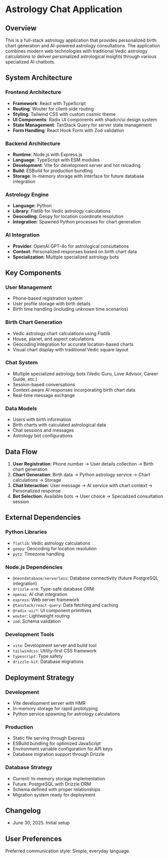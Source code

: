 # Astrology Chat Application

## Overview

This is a full-stack astrology application that provides personalized birth chart generation and AI-powered astrology consultations. The application combines modern web technologies with traditional Vedic astrology calculations to deliver personalized astrological insights through various specialized AI chatbots.

## System Architecture

### Frontend Architecture
- **Framework**: React with TypeScript
- **Routing**: Wouter for client-side routing
- **Styling**: Tailwind CSS with custom cosmic theme
- **UI Components**: Radix UI components with shadcn/ui design system
- **State Management**: TanStack Query for server state management
- **Form Handling**: React Hook Form with Zod validation

### Backend Architecture
- **Runtime**: Node.js with Express.js
- **Language**: TypeScript with ESM modules
- **Development**: Vite for development server and hot reloading
- **Build**: ESBuild for production bundling
- **Storage**: In-memory storage with interface for future database integration

### Astrology Engine
- **Language**: Python
- **Library**: Flatlib for Vedic astrology calculations
- **Geocoding**: Geopy for location coordinate resolution
- **Integration**: Spawned Python processes for chart generation

### AI Integration
- **Provider**: OpenAI GPT-4o for astrological consultations
- **Context**: Personalized responses based on birth chart data
- **Specialization**: Multiple specialized astrology bots

## Key Components

### User Management
- Phone-based registration system
- User profile storage with birth details
- Birth time handling (including unknown time scenarios)

### Birth Chart Generation
- Vedic astrology chart calculations using Flatlib
- House, planet, and aspect calculations
- Geocoding integration for accurate location-based charts
- Visual chart display with traditional Vedic square layout

### Chat System
- Multiple specialized astrology bots (Vedic Guru, Love Advisor, Career Guide, etc.)
- Session-based conversations
- Context-aware AI responses incorporating birth chart data
- Real-time message exchange

### Data Models
- Users with birth information
- Birth charts with calculated astrological data
- Chat sessions and messages
- Astrology bot configurations

## Data Flow

1. **User Registration**: Phone number → User details collection → Birth chart generation
2. **Chart Generation**: Birth data → Python astrology service → Chart calculations → Storage
3. **Chat Interaction**: User message → AI service with chart context → Personalized response
4. **Bot Selection**: Available bots → User choice → Specialized consultation session

## External Dependencies

### Python Libraries
- `flatlib`: Vedic astrology calculations
- `geopy`: Geocoding for location resolution
- `pytz`: Timezone handling

### Node.js Dependencies
- `@neondatabase/serverless`: Database connectivity (future PostgreSQL integration)
- `drizzle-orm`: Type-safe database ORM
- `openai`: AI chat integration
- `express`: Web server framework
- `@tanstack/react-query`: Data fetching and caching
- `@radix-ui/*`: UI component primitives
- `wouter`: Lightweight routing
- `zod`: Schema validation

### Development Tools
- `vite`: Development server and build tool
- `tailwindcss`: Utility-first CSS framework
- `typescript`: Type safety
- `drizzle-kit`: Database migrations

## Deployment Strategy

### Development
- Vite development server with HMR
- In-memory storage for rapid prototyping
- Python service spawning for astrology calculations

### Production
- Static file serving through Express
- ESBuild bundling for optimized JavaScript
- Environment variable configuration for API keys
- Database migration support through Drizzle

### Database Strategy
- Current: In-memory storage implementation
- Future: PostgreSQL with Drizzle ORM
- Schema defined with proper relationships
- Migration system ready for deployment

## Changelog
- June 30, 2025. Initial setup

## User Preferences

Preferred communication style: Simple, everyday language.